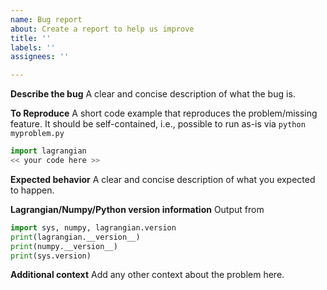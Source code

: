 ```yaml
---
name: Bug report
about: Create a report to help us improve
title: ''
labels: ''
assignees: ''

---
```


**Describe the bug**
A clear and concise description of what the bug is.

**To Reproduce**
A short code example that reproduces the problem/missing feature. It should be
self-contained, i.e., possible to run as-is via `python myproblem.py`

```python
import lagrangian
<< your code here >>
```
**Expected behavior**
A clear and concise description of what you expected to happen.

**Lagrangian/Numpy/Python version information**
Output from
```python
import sys, numpy, lagrangian.version
print(lagrangian.__version__)
print(numpy.__version__)
print(sys.version)
```

**Additional context**
Add any other context about the problem here.
